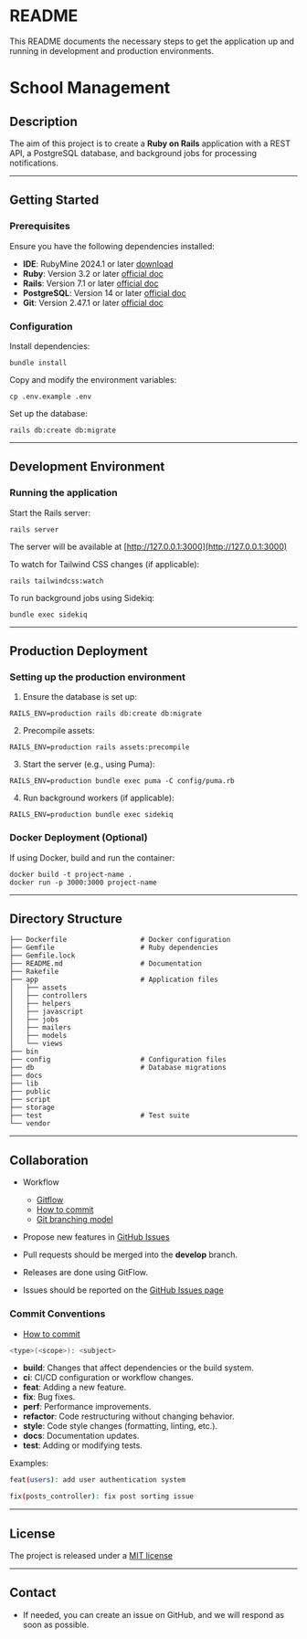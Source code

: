 # README

This README documents the necessary steps to get the application up and running in development and production environments.

# School Management

## Description

The aim of this project is to create a **Ruby on Rails** application with a REST API, a PostgreSQL database, and background jobs for processing notifications.

---

## Getting Started

### Prerequisites

Ensure you have the following dependencies installed:

* **IDE**: RubyMine 2024.1 or later [download](https://www.jetbrains.com/ruby/download/)
* **Ruby**: Version 3.2 or later [official doc](https://www.ruby-lang.org/en/documentation/installation/)
* **Rails**: Version 7.1 or later [official doc](https://rubyonrails.org/)
* **PostgreSQL**: Version 14 or later [official doc](https://www.postgresql.org/download/)
* **Git**: Version 2.47.1 or later [official doc](https://git-scm.com/)

### Configuration

Install dependencies:
````shell
bundle install
````

Copy and modify the environment variables:
````shell
cp .env.example .env
````

Set up the database:
````shell
rails db:create db:migrate
````

---

## Development Environment

### Running the application

Start the Rails server:
````shell
rails server
````

The server will be available at [http://127.0.0.1:3000](http://127.0.0.1:3000)

To watch for Tailwind CSS changes (if applicable):
````shell
rails tailwindcss:watch
````

To run background jobs using Sidekiq:
````shell
bundle exec sidekiq
````

---

## Production Deployment

### Setting up the production environment

1. Ensure the database is set up:
````shell
RAILS_ENV=production rails db:create db:migrate
````
2. Precompile assets:
````shell
RAILS_ENV=production rails assets:precompile
````
3. Start the server (e.g., using Puma):
````shell
RAILS_ENV=production bundle exec puma -C config/puma.rb
````
4. Run background workers (if applicable):
````shell
RAILS_ENV=production bundle exec sidekiq
````

### Docker Deployment (Optional)
If using Docker, build and run the container:
````shell
docker build -t project-name .
docker run -p 3000:3000 project-name
````

---

## Directory Structure

````shell
├── Dockerfile                  # Docker configuration
├── Gemfile                     # Ruby dependencies
├── Gemfile.lock
├── README.md                   # Documentation
├── Rakefile
├── app                         # Application files
│   ├── assets
│   ├── controllers
│   ├── helpers
│   ├── javascript
│   ├── jobs
│   ├── mailers
│   ├── models
│   └── views
├── bin
├── config                      # Configuration files
├── db                          # Database migrations
├── docs
├── lib
├── public
├── script
├── storage
├── test                        # Test suite
└── vendor
````

---

## Collaboration

* Workflow
  * [Gitflow](https://www.atlassian.com/fr/git/tutorials/comparing-workflows/gitflow-workflow)
  * [How to commit](https://www.conventionalcommits.org/en/v1.0.0/)
  * [Git branching model](https://nvie.com/posts/a-successful-git-branching-model/)

* Propose new features in [GitHub Issues](https://github.com/YourOrganization/YourProject/issues)
* Pull requests should be merged into the **develop** branch.
* Releases are done using GitFlow.
* Issues should be reported on the [GitHub Issues page](https://github.com/YourOrganization/YourProject/issues)

### Commit Conventions

* [How to commit](https://www.conventionalcommits.org/en/v1.0.0/)
```bash
<type>(<scope>): <subject>
```

- **build**: Changes that affect dependencies or the build system.
- **ci**: CI/CD configuration or workflow changes.
- **feat**: Adding a new feature.
- **fix**: Bug fixes.
- **perf**: Performance improvements.
- **refactor**: Code restructuring without changing behavior.
- **style**: Code style changes (formatting, linting, etc.).
- **docs**: Documentation updates.
- **test**: Adding or modifying tests.

Examples:
```bash
feat(users): add user authentication system
````
```bash
fix(posts_controller): fix post sorting issue
````

---

## License
The project is released under a [MIT license](https://mit-license.org/)

---

## Contact

* If needed, you can create an issue on GitHub, and we will respond as soon as possible.

